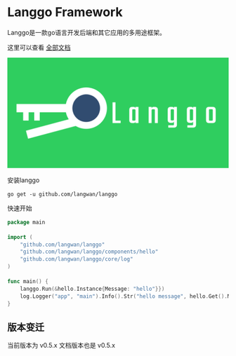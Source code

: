 # Langgo Framework

Langgo是一款go语言开发后端和其它应用的多用途框架。

这里可以查看 [全部文档](https://langwan.github.io/langgo)

![](./logo.png)

安装langgo

```
go get -u github.com/langwan/langgo
```

快速开始

```go
package main

import (
	"github.com/langwan/langgo"
	"github.com/langwan/langgo/components/hello"
	"github.com/langwan/langgo/core/log"
)

func main() {
	langgo.Run(&hello.Instance{Message: "hello"}})
	log.Logger("app", "main").Info().Str("hello message", hello.Get().Message).Send()
}
```
## 版本变迁

当前版本为 v0.5.x 文档版本也是 v0.5.x
